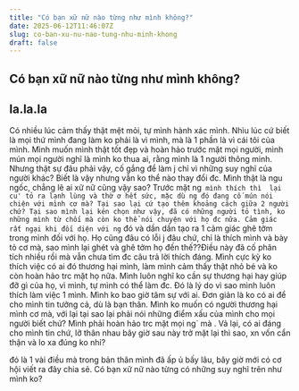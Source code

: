 ```yaml
---
title: "Có bạn xữ nữ nào từng như mình không?"
date: 2025-06-12T11:46:07Z
slug: co-ban-xu-nu-nao-tung-nhu-minh-khong
draft: false
---
```


## Có bạn xữ nữ nào từng như mình không?

## la.la.la

Có nhiều lúc cảm thấy thật mệt mỏi, tự mình hành xác mình. Nhìu lúc cứ biết là mọi thứ mình đang làm ko phải là vì mình, mà là 1 phần là vì cái tôi của mình. Mình muốn mình thật tốt đẹp và hoàn hảo trước mặt mọi người, mình mún mọi người nghĩ là mình ko thua ai, rằng mình là 1 người thông minh. Nhưng thật sự đâu phải vậy, cố gắng để làm j chỉ vì những suy nghĩ của người khác? Biết là vậy nhưng vẫn ko thể nào thay đổi đc.
Mình thật là ngu ngốc, chẳng lẽ ai xữ nữ cũng vậy sao? Trước mặt ng` mình thích thì  lại cu' tỏ ra lạnh lùng và thờ ơ hết sức, mặc dù ng đó đang cố mún nói chiện với mình cơ mà? Tại sao lại cứ tạo thêm khoảng cách giữa 2 người chứ?
Tại sao mình lại kén chọn như vậy, đã có những người tỏ tình, ko những mình từ chối mà còn ko thể nói chuyện với họ đc nữa. Cảm giác rất ngại khi đối diện với ng` đó và dần dần tạo ra 1 cảm giác ghê tởm trong mình đối với họ. Họ cũng đâu có lỗi j đâu chứ, chỉ là thích mình và bày tỏ cơ mà, sao mình lại ghét và ghê tởm họ đến thế??Điều này đã cố phân tích nhiều rồi mà vẫn chưa tìm đc câu trả lời thích đáng.
Mình cực kỳ ko thích việc có ai đó thương hại mình, làm mình cảm  thấy thật nhỏ bé và ko còn hoàn hảo trc mặt họ nữa. Mình luôn nghĩ ko cần sự thương hại hay giúp đỡ gì của họ, vì mình, tự mình có thể làm đc. Đó là lý do vì sao mình luôn thích làm  việc 1 mình.
Mình ko bao giờ tâm sự với ai. Đơn giản là ko có ai để cho mình tin tưởng cả, dù là bạn thân. Mình ko muốn có người thương hại mình cơ mà, với lại tại sao lại phải nói những điểm xấu của mình cho mọi người biết chứ? Mình phải hoàn hảo trc mặt mọi ng` mà .  Vả lại, có ai đáng cho mình tin chứ, lỡ thân nhau bây giờ sau này trở mặt lại thì sao, xn vốn cẩn thận và lo xa đúng ko nhỉ?
 
đó là 1 vài điều mà trong bản thân mình đã ấp ủ bấy lâu, bây giờ mới có cơ hội viết ra đây chia sẻ. Có bạn xữ nữ nào từng có những suy nghĩ trên như mình ko?